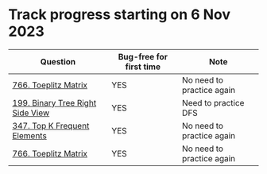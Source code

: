 # Track progress starting on 6 Nov 2023
| Question                                                                                      | Bug-free for first time | Note                         |
| ---------------------------------------------------------------------                         | ----------------------- |------------------------------|
| [766. Toeplitz Matrix](https://leetcode.com/problems/toeplitz-matrix)                         | YES                     | No need to practice again    |
| [199. Binary Tree Right Side View](https://leetcode.com/problems/binary-tree-right-side-view) | YES                     | Need to practice DFS         |
| [347. Top K Frequent Elements](https://leetcode.com/problems/top-k-frequent-elements/)        | YES                     | No need to practice again    |
| [766. Toeplitz Matrix](https://leetcode.com/problems/toeplitz-matrix)                         | YES                     | No need to practice again    |
